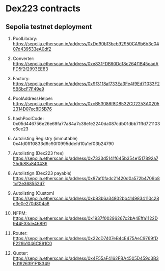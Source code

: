 # Dex223 contracts

## Sepolia testnet deployment

1. PoolLibrary:  
https://sepolia.etherscan.io/address/0xDd90b13bcb92950CA9b6b3e0407d439533eA0df2

2. Converter:
https://sepolia.etherscan.io/address/0xe831FDB60Dc18c264f1B45cadAFD5f2f2993EE83

3. Factory: 
https://sepolia.etherscan.io/address/0x9f3118af733Ea3Fe4f9Ed71033F25B6bcF7F49e9

4. PoolAddressHelper:  
https://sepolia.etherscan.io/address/0xcB53086f8D8532CD2253A02052314D07ec8D5B76

5. hashPoolCode:  
0x05d446756e26e69fa77a84a7c38e1e2240da087cdb01dbb71ffd721103c6ee23

6. Autolisting Registry (immutable) 0x4fd0ff10833d6c90f0995ddefd10a1ef03b24790

7. Autolisting (Dex223 free) https://sepolia.etherscan.io/address/0x7333d5141f645b354e1517892a725db88a840436

8. Autolistign (Dex223 payable) https://sepolia.etherscan.io/address/0x87af0fadc21420d0a572b4709b81cf2e368552d7

9. Autolisting (Custom) https://sepolia.etherscan.io/address/0xb83b6a34802bb4149834110c28e3e0e270d804a8

10. NFPM: 
https://sepolia.etherscan.io/address/0x1937f00296267c2bA4Effa1122D944F33de46891

11. Router:  
https://sepolia.etherscan.io/address/0x22cD7407eB4cE475AeC9769fDF229b1046C891C0

12. Quoter:  
https://sepolia.etherscan.io/address/0x4F55aF4162FBA4505D459d3B3Fd1926391F18349
